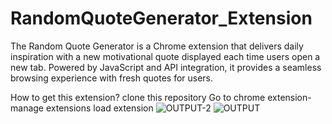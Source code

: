# RandomQuoteGenerator_Extension
The Random Quote Generator is a Chrome extension that delivers daily inspiration with a new motivational quote displayed each time users open a new tab. Powered by JavaScript and API integration, it provides a seamless browsing experience with fresh quotes for users.

How to get this extension?
clone this repository 
Go to chrome extension-manage extensions
load extension
![OUTPUT-2](https://github.com/Varshithays/RandomQuote_Extension/assets/86124941/ef576c8f-8891-4f82-9a9d-b1e73254dc7d)
![OUTPUT](https://github.com/Varshithays/RandomQuote_Extension/assets/86124941/c47358b1-cb06-4225-bf15-a9d55559ff38)


